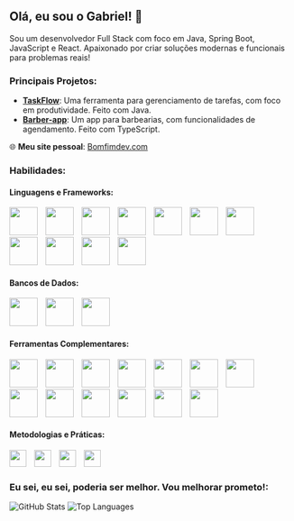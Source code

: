 ## Olá, eu sou o Gabriel! 👋

Sou um desenvolvedor Full Stack com foco em Java, Spring Boot, JavaScript e React. Apaixonado por criar soluções modernas e funcionais para problemas reais!

### Principais Projetos:
- **[TaskFlow](https://github.com/Bomfimdev/TaskFlow)**: Uma ferramenta para gerenciamento de tarefas, com foco em produtividade. Feito com Java.
- **[Barber-app](https://github.com/Bomfimdev/Barber-app)**: Um app para barbearias, com funcionalidades de agendamento. Feito com TypeScript.

🌐 **Meu site pessoal**: [Bomfimdev.com](https://bomfimdev.com/)

### Habilidades:
#### Linguagens e Frameworks:
<span style="display: inline-block; margin-right: 10px;"><img src="https://cdn.jsdelivr.net/gh/devicons/devicon/icons/java/java-original.svg" width="50" height="50"/></span>
<span style="display: inline-block; margin-right: 10px;"><img src="https://cdn.jsdelivr.net/gh/devicons/devicon/icons/spring/spring-original.svg" width="50" height="50"/></span>
<span style="display: inline-block; margin-right: 10px;"><img src="https://cdn.jsdelivr.net/gh/devicons/devicon/icons/quarkus/quarkus-original.svg" width="50" height="50"/></span>
<span style="display: inline-block; margin-right: 10px;"><img src="https://cdn.jsdelivr.net/gh/devicons/devicon/icons/javascript/javascript-original.svg" width="50" height="50"/></span>
<span style="display: inline-block; margin-right: 10px;"><img src="https://cdn.jsdelivr.net/gh/devicons/devicon/icons/react/react-original.svg" width="50" height="50"/></span>
<span style="display: inline-block; margin-right: 10px;"><img src="https://cdn.jsdelivr.net/gh/devicons/devicon/icons/angularjs/angularjs-original.svg" width="50" height="50"/></span>
<span style="display: inline-block; margin-right: 10px;"><img src="https://cdn.jsdelivr.net/gh/devicons/devicon/icons/typescript/typescript-original.svg" width="50" height="50"/></span>
<span style="display: inline-block; margin-right: 10px;"><img src="https://cdn.jsdelivr.net/gh/devicons/devicon/icons/html5/html5-original.svg" width="50" height="50"/></span>
<span style="display: inline-block; margin-right: 10px;"><img src="https://cdn.jsdelivr.net/gh/devicons/devicon/icons/css3/css3-original.svg" width="50" height="50"/></span>
<span style="display: inline-block; margin-right: 10px;"><img src="https://cdn.jsdelivr.net/gh/devicons/devicon@latest/icons/tailwindcss/tailwindcss-original-wordmark.svg" width="50" height="50"/></span>
<span style="display: inline-block; margin-right: 10px;"><img src="https://cdn.jsdelivr.net/gh/devicons/devicon/icons/bootstrap/bootstrap-original.svg" width="50" height="50"/></span>

#### Bancos de Dados:
<span style="display: inline-block; margin-right: 10px;"><img src="https://cdn.jsdelivr.net/gh/devicons/devicon/icons/postgresql/postgresql-original.svg" width="50" height="50"/></span>
<span style="display: inline-block; margin-right: 10px;"><img src="https://cdn.jsdelivr.net/gh/devicons/devicon/icons/mysql/mysql-original.svg" width="50" height="50"/></span>
<span style="display: inline-block; margin-right: 10px;"><img src="https://cdn.jsdelivr.net/gh/devicons/devicon/icons/mongodb/mongodb-original.svg" width="50" height="50"/></span>

#### Ferramentas Complementares:
<span style="display: inline-block; margin-right: 10px;"><img src="https://cdn.jsdelivr.net/gh/devicons/devicon/icons/git/git-original.svg" width="50" height="50"/></span>
<span style="display: inline-block; margin-right: 10px;"><img src="https://cdn.jsdelivr.net/gh/devicons/devicon/icons/github/github-original.svg" width="50" height="50"/></span>
<span style="display: inline-block; margin-right: 10px;"><img src="https://cdn.jsdelivr.net/gh/devicons/devicon/icons/gitlab/gitlab-original.svg" width="50" height="50"/></span>
<span style="display: inline-block; margin-right: 10px;"><img src="https://cdn.jsdelivr.net/gh/devicons/devicon/icons/bitbucket/bitbucket-original.svg" width="50" height="50"/></span>
<span style="display: inline-block; margin-right: 10px;"><img src="https://cdn.jsdelivr.net/gh/devicons/devicon/icons/maven/maven-original.svg" width="50" height="50"/></span>
<span style="display: inline-block; margin-right: 10px;"><img src="https://cdn.jsdelivr.net/gh/devicons/devicon@latest/icons/gradle/gradle-original.svg" width="50" height="50"/></span>
<span style="display: inline-block; margin-right: 10px;"><img src="https://cdn.jsdelivr.net/gh/devicons/devicon/icons/postman/postman-original.svg" width="50" height="50"/></span>
<span style="display: inline-block; margin-right: 10px;"><img src="https://cdn.jsdelivr.net/gh/devicons/devicon/icons/sonarqube/sonarqube-original.svg" width="50" height="50"/></span>
<span style="display: inline-block; margin-right: 10px;"><img src="https://cdn.jsdelivr.net/gh/devicons/devicon/icons/junit/junit-original.svg" width="50" height="50"/></span>
<span style="display: inline-block; margin-right: 10px;"><img src="https://cdn.jsdelivr.net/gh/devicons/devicon/icons/docker/docker-original.svg" width="50" height="50"/></span>
<span style="display: inline-block; margin-right: 10px;"><img src="https://cdn.jsdelivr.net/gh/devicons/devicon/icons/jenkins/jenkins-original.svg" width="50" height="50"/></span>
<span style="display: inline-block; margin-right: 10px;"><img src="https://cdn.jsdelivr.net/gh/devicons/devicon/icons/kubernetes/kubernetes-plain.svg" width="50" height="50"/></span>
<span style="display: inline-block; margin-right: 10px;"><img src="https://cdn.jsdelivr.net/gh/devicons/devicon@latest/icons/amazonwebservices/amazonwebservices-original-wordmark.svg" width="50" height="50"/></span>

#### Metodologias e Práticas:
<span style="display: inline-block; margin-right: 10px;"><img src="https://img.shields.io/badge/-Scrum-333333?style=flat&logo=scrumalliance" height="30"/></span>
<span style="display: inline-block; margin-right: 10px;"><img src="https://img.shields.io/badge/-Kanban-333333?style=flat&logo=kanban" height="30"/></span>
<span style="display: inline-block; margin-right: 10px;"><img src="https://img.shields.io/badge/-TDD-333333?style=flat" height="30"/></span>
<span style="display: inline-block; margin-right: 10px;"><img src="https://img.shields.io/badge/-Clean%20Code-333333?style=flat" height="30"/></span>

### Eu sei, eu sei, poderia ser melhor. Vou melhorar prometo!:
![GitHub Stats](https://github-readme-stats.vercel.app/api?username=Bomfimdev&show_icons=true&theme=radical)
![Top Languages](https://github-readme-stats.vercel.app/api/top-langs/?username=Bomfimdev&layout=compact&theme=radical)
